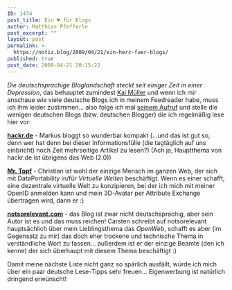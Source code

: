 ```yaml
---
ID: 1474
post_title: Ein ♥ für Blogs
author: Matthias Pfefferle
post_excerpt: ""
layout: post
permalink: >
  https://notiz.blog/2009/04/21/ein-herz-fuer-blogs/
published: true
post_date: 2009-04-21 20:15:22
---
```

<cite>Die deutschsprachige Bloglandschaft steckt seit einiger Zeit in einer Depression</cite>, das behauptet zumindest <a href="http://stylespion.de">Kai Müller</a> und wenn ich mir anschaue wie viele deutsche Blogs ich in meinem Feedreader habe, muss ich ihm leider zustimmen... also folge ich mal <a href="http://stylespion.de/ein-fuer-blogs/3889/">seinem Aufruf</a> und stelle die wenigen deutschen Blogs (bzw. deutschen Blogger) die ich regelmäßig lese hier vor:

<strong><a href="http://hackr.de" rel="contact">hackr.de</a></strong> - Markus bloggt so wunderbar kompakt (...und das ist gut so, denn wer hat denn bei dieser Informationsfülle (die tagtäglich auf uns einbricht) noch Zeit mehrseitige Artikel zu lesen?) (Ach ja, Hauptthema von hackr.de ist übrigens das Web (2.0))

<strong><a href="http://mrtopf.de/blog" rel="contact met collegue">Mr. Topf</a></strong> - Christian ist wohl der einzige Mensch im ganzen Web, der sich mit DataPortability in/für <em>Virtuelle Welten</em> beschäftigt. Wenn es einer schafft, eine dezentrale virtuelle Welt zu konzipieren, bei der ich mich mit meiner OpenID anmelden kann und mein 3D-Avatar per Attribute Exchange übertragen wird, dann er :)

<strong><a href="https://web.archive.org/web/http://notsorelevant.com/" rel="contact met">notsorelevant.com</a></strong> - das Blog ist zwar nicht deutschsprachig, aber sein Autor ist es und das muss reichen! Carsten schreibt auf notsorelevant hauptsächlich über mein Lieblingsthema das <em>OpenWeb</em>, schafft es aber (im Gegensatz zu mir) das doch eher trockene und technische Thema in verständliche Wort zu fassen... außerdem ist er der einzige Beamte (den ich kenne) der sich überhaupt mit diesem Thema beschäftigt :)

Damit meine nächste Liste nicht ganz so spärlich ausfällt, würde ich mich über ein paar deutsche Lese-Tipps sehr freuen... Eigenwerbung ist natürlich dringend erwünscht!